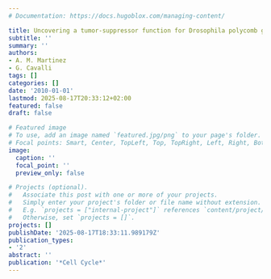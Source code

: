 ```yaml
---
# Documentation: https://docs.hugoblox.com/managing-content/

title: Uncovering a tumor-suppressor function for Drosophila polycomb group genes
subtitle: ''
summary: ''
authors:
- A. M. Martinez
- G. Cavalli
tags: []
categories: []
date: '2010-01-01'
lastmod: 2025-08-17T20:33:12+02:00
featured: false
draft: false

# Featured image
# To use, add an image named `featured.jpg/png` to your page's folder.
# Focal points: Smart, Center, TopLeft, Top, TopRight, Left, Right, BottomLeft, Bottom, BottomRight.
image:
  caption: ''
  focal_point: ''
  preview_only: false

# Projects (optional).
#   Associate this post with one or more of your projects.
#   Simply enter your project's folder or file name without extension.
#   E.g. `projects = ["internal-project"]` references `content/project/deep-learning/index.md`.
#   Otherwise, set `projects = []`.
projects: []
publishDate: '2025-08-17T18:33:11.989179Z'
publication_types:
- '2'
abstract: ''
publication: '*Cell Cycle*'
---
```

